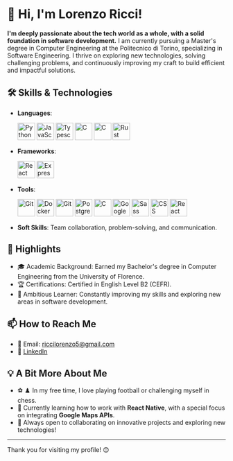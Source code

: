 # 👋 Hi, I'm Lorenzo Ricci!

**I'm deeply passionate about the tech world as a whole, with a solid foundation in software development.** I am currently pursuing a Master's degree in Computer Engineering at the Politecnico di Torino, specializing in Software Engineering. I thrive on exploring new technologies, solving challenging problems, and continuously improving my craft to build efficient and impactful solutions.

## 🛠️ Skills & Technologies
- **Languages**: <p align="left"> <img src="https://cdn.jsdelivr.net/gh/devicons/devicon/icons/python/python-original.svg" alt="Python" width="40" height="40"/> <img src="https://cdn.jsdelivr.net/gh/devicons/devicon/icons/javascript/javascript-original.svg" alt="JavaScript" width="40" height="40"/>  <img src="https://cdn.jsdelivr.net/gh/devicons/devicon/icons/typescript/typescript-original.svg" alt="Typescript" width="40" height="40"/>  <img src="https://cdn.jsdelivr.net/gh/devicons/devicon/icons/cplusplus/cplusplus-original.svg" alt="C" width="40" height="40"/>  <img src="https://cdn.jsdelivr.net/gh/devicons/devicon/icons/c/c-original.svg" alt="C" width="40" height="40"/>
<img src="https://cdn.jsdelivr.net/gh/devicons/devicon/icons/rust/rust-original.svg" alt="Rust" width="40" height="40"/></p>
- **Frameworks**: <p align="left"> <img src="https://cdn.jsdelivr.net/gh/devicons/devicon/icons/react/react-original.svg" alt="React" width="40" height="40"/>  <img src="https://cdn.jsdelivr.net/gh/devicons/devicon/icons/express/express-original.svg" alt="Express" width="40" height="40"/></p>
- **Tools**: <p align="left"> <img src="https://cdn.jsdelivr.net/gh/devicons/devicon/icons/git/git-original.svg" alt="Git" width="40" height="40"/>  <img src="https://cdn.jsdelivr.net/gh/devicons/devicon/icons/docker/docker-original.svg" alt="Docker" width="40" height="40"/>  <img src="https://cdn.jsdelivr.net/gh/devicons/devicon/icons/vscode/vscode-original.svg" alt="Git" width="40" height="40"/>  <img src="https://cdn.jsdelivr.net/gh/devicons/devicon/icons/postgresql/postgresql-original.svg" alt="PostgreSQL" width="40" height="40"/>  <img src="https://cdn.jsdelivr.net/gh/devicons/devicon/icons/sqlite/sqlite-original.svg" alt="C" width="40" height="40"/>  <img src="https://cdn.jsdelivr.net/gh/devicons/devicon/icons/googlecloud/googlecloud-original.svg" alt="Google Cloud" width="40" height="40"/>  <img src="https://cdn.jsdelivr.net/gh/devicons/devicon/icons/sass/sass-original.svg" alt="Sass" width="40" height="40"/>  <img src="https://cdn.jsdelivr.net/gh/devicons/devicon/icons/css3/css3-original.svg" alt="CSS" width="40" height="40"/>  <img src="https://cdn.jsdelivr.net/gh/devicons/devicon/icons/reactbootstrap/reactbootstrap-original.svg" alt="React Bootstrap" width="40" height="40"/></p>
- **Soft Skills**: Team collaboration, problem-solving, and communication.

## 🌟 Highlights
- 🎓 Academic Background: Earned my Bachelor's degree in Computer Engineering from the University of Florence.
- 🏆 Certifications: Certified in English Level B2 (CEFR).
- 🌱 Ambitious Learner: Constantly improving my skills and exploring new areas in software development.

## 📫 How to Reach Me
- 📧 Email: [riccilorenzo5@gmail.com](mailto:riccilorenzo5@gmail.com)
- 💼 [LinkedIn](https://[linkedin.com/in/your-profile](https://www.linkedin.com/in/lorenzo-ricci-90a590227/))

## 💡 A Bit More About Me
- ⚽ ♟️ In my free time, I love playing football or challenging myself in chess.
- 🌱 Currently learning how to work with **React Native**, with a special focus on integrating **Google Maps APIs**.
- 🚀 Always open to collaborating on innovative projects and exploring new technologies!

---

Thank you for visiting my profile! 😊

